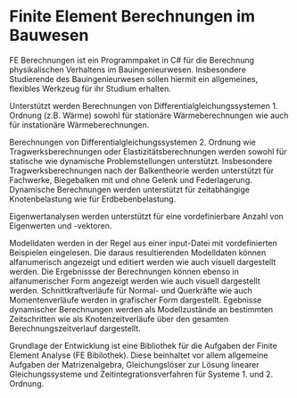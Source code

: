 # Finite Element Berechnungen im Bauwesen

FE Berechnungen ist ein Programmpaket in C# für die Berechnung physikalischen Verhaltens im Bauingenieurwesen.
Insbesondere Studierende des Bauingenieurwesen sollen hiermit ein allgemeines, flexibles Werkzeug für ihr Studium erhalten.

Unterstützt werden Berechnungen von Differentialgleichungssystemen 1. Ordnung (z.B. Wärme) sowohl für stationäre
Wärmeberechnungen wie auch für instationäre Wärmeberechnungen.

Berechnungen von Differentialgleichungssystemen 2. Ordnung wie Tragwerksberechnungen oder Elastizitätsberechnungen 
werden sowohl für statische wie dynamische Problemstellungen unterstützt. Insbesondere Tragwerksberechnungen
nach der Balkentheorie werden unterstützt für Fachwerke, Biegebalken mit und ohne Gelenk und Federlagerung. Dynamische 
Berechnungen werden unterstützt für zeitabhängige Knotenbelastung wie für Erdbebenbelastung.

Eigenwertanalysen werden unterstützt für eine vordefinierbare Anzahl von Eigenwerten und -vektoren.

Modelldaten werden in der Regel aus einer input-Datei mit vordefinierten Beispielen eingelesen. Die daraus resultierenden 
Modelldaten können alfanumerisch angezeigt und editiert werden wie auch visuell dargestellt werden.
Die Ergebnissse der Berechnungen können ebenso in alfanumerischer Form angezeigt werden wie auch visuell dargestellt werden.
Schnittkraftverläufe für Normal- und Querkräfte wie auch Momentenverläufe werden in grafischer Form dargestellt.
Egebnisse dynamischer Berechnungen werden als Modellzustände an bestimmten Zeitschritten wie als Knotenzeitverläufe über den
gesamten Berechnungszeitverlauf dargestellt.

Grundlage der Entwicklung ist eine Bibliothek für die Aufgaben der Finite Element Analyse (FE Bibilothek). Diese beinhaltet vor
allem allgemeine Aufgaben der Matrizenalgebra, Gleichungslöser zur Lösung linearer Gleichungssysteme und Zeitintegrationsverfahren
für Systeme 1. und 2. Ordnung.
